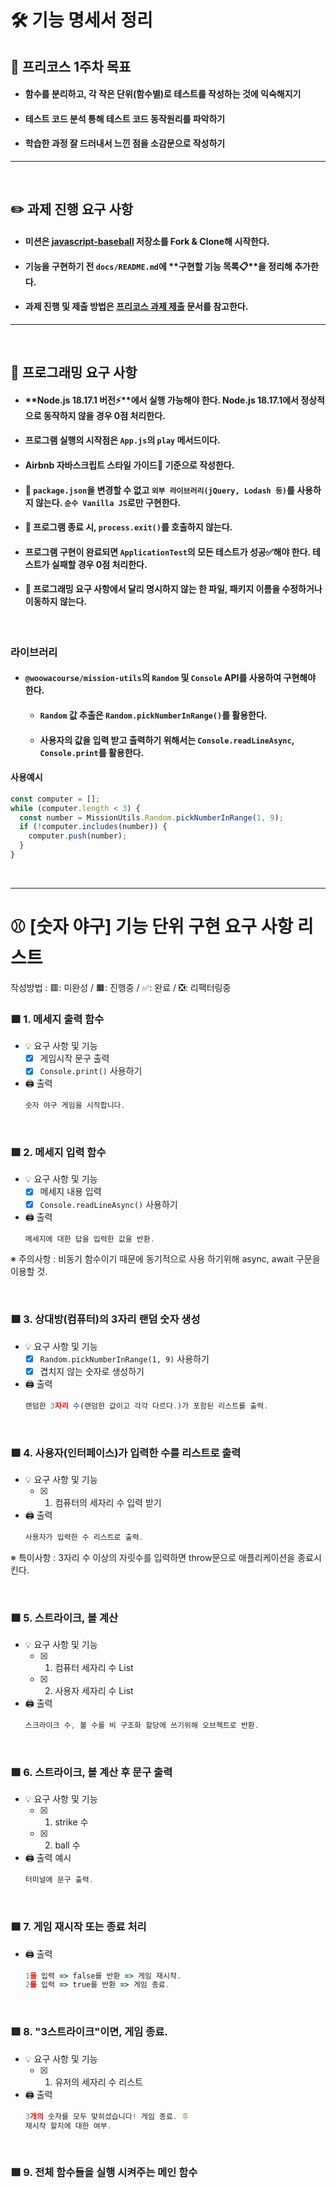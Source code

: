 # **🛠️ 기능 명세서 정리**

## **🎯 프리코스 1주차 목표**

- #### **함수를 분리**하고, 각 **작은 단위(함수별)로 테스트를 작성하는 것**에 익숙해지기
- #### 테스트 코드 분석 통해 테스트 코드 동작원리를 파악하기
- #### **학습한 과정** 잘 드러내서 느낀 점을 소감문으로 작성하기

---

</br>

## **✏️ 과제 진행 요구 사항**

- #### 미션은 [javascript-baseball](https://github.com/woowacourse-precourse/javascript-baseball-6/) 저장소를 Fork & Clone해 시작한다.
- #### 기능을 구현하기 전 `docs/README.md`에 **구현할 기능 목록📋**을 정리해 추가한다.
- #### 과제 진행 및 제출 방법은 [프리코스 과제 제출](https://github.com/woowacourse/woowacourse-docs/tree/master/precourse) 문서를 참고한다.

---

</br>

## **🎯 프로그래밍 요구 사항**

- #### **Node.js 18.17.1 버전⚡**에서 실행 가능해야 한다. **Node.js 18.17.1에서 정상적으로 동작하지 않을 경우 0점 처리한다**.
- #### 프로그램 **실행의 시작점**은 `App.js`의 `play` 메서드이다.
- #### **Airbnb 자바스크립트** 스타일 가이드🎨 기준으로 작성한다.
- #### 🚫 `package.json`을 변경할 수 없고 `외부 라이브러리(jQuery, Lodash 등)`를 사용하지 않는다. `순수 Vanilla JS`로만 구현한다.
- #### 🚫 프로그램 종료 시, `process.exit()`를 호출하지 않는다.
- #### 프로그램 구현이 완료되면 `ApplicationTest`의 모든 테스트가 성공✅해야 한다. **테스트가 실패할 경우 0점 처리한다**.
- #### 🚫 프로그래밍 요구 사항에서 달리 명시하지 않는 한 파일, 패키지 이름을 수정하거나 이동하지 않는다.

</br>

### 라이브러리

- #### `@woowacourse/mission-utils`의 `Random` 및 `Console` API를 사용하여 구현해야 한다.
    - #### `Random` 값 추출은 `Random.pickNumberInRange()`를 활용한다.
    - #### 사용자의 값을 입력 받고 출력하기 위해서는 `Console.readLineAsync`, `Console.print`를 활용한다.

#### 사용예시

```javascript
const computer = [];
while (computer.length < 3) {
  const number = MissionUtils.Random.pickNumberInRange(1, 9);
  if (!computer.includes(number)) {
    computer.push(number);
  }
}
```

</br>

---

# **⚾ [숫자 야구] 기능 단위 구현 요구 사항 리스트**
작성방법 : 🟥: 미완성 / 🟧: 진행중 / ✅: 완료 / ❎: 리팩터링중
<br/>

### 🟥 **1. 메세지 출력 함수**
- 💡 요구 사항 및 기능
  - [x] 게임시작 문구 출력
  - [x] `Console.print()` 사용하기
- 🖨️ 출력
  ```js
  숫자 야구 게임을 시작합니다.
  ```

<br/>

### 🟥 **2. 메세지 입력 함수**
- 💡 요구 사항 및 기능
  - [x] 메세지 내용 입력
  - [x] `Console.readLineAsync()` 사용하기
- 🖨️ 출력
  ```js
  메세지에 대한 답을 입력한 값을 반환.
  ```

※ 주의사항 : 비동기 함수이기 때문에 동기적으로 사용 하기위해 async, await 구문을 이용할 것.

<br/>

### 🟥 **3. 상대방(컴퓨터)의 3자리 랜덤 숫자 생성**
- 💡 요구 사항 및 기능
    - [x] `Random.pickNumberInRange(1, 9)` 사용하기
    - [x] 겹치지 않는 숫자로 생성하기
- 🖨️ 출력
  ```js
  랜덤한 3자리 수(랜덤한 값이고 각각 다르다.)가 포함된 리스트를 출력.
  ```

<br/>

### 🟥 **4. 사용자(인터페이스)가 입력한 수를 리스트로 출력**
- 💡 요구 사항 및 기능
  - [x] 1. 컴퓨터의 세자리 수 입력 받기
- 🖨️ 출력
  ```js
  사용자가 입력한 수 리스트로 출력.
  ```
※ 특이사항 : 3자리 수 이상의 자릿수를 입력하면 throw문으로 애플리케이션을 종료시킨다.

<br/>

### 🟥 **5. 스트라이크, 볼 계산**
- 💡 요구 사항 및 기능
  - [x] 1. 컴퓨터 세자리 수 List
  - [x] 2. 사용자 세자리 수 List
- 🖨️ 출력
  ```js
  스크라이크 수, 볼 수를 비 구조화 할당에 쓰기위해 오브젝트로 반환.
  ```

<br/>

### 🟥 **6. 스트라이크, 볼 계산 후 문구 출력**
- 💡 요구 사항 및 기능
  - [x] 1. strike 수
  - [x] 2. ball 수
- 🖨️ 출력 예시
  ```js
  터미널에 문구 출력.
  ```

<br/>

### 🟥 **7. 게임 재시작 또는 종료 처리**
- 🖨️ 출력
  ```js
  1을 입력 => false를 반환 => 게임 재시작.
  2를 입력 => true를 반환 => 게임 종료.
  ```

<br/>

### 🟥 **8. "3스트라이크"이면, 게임 종료.**
- 💡 요구 사항 및 기능
  - [x] 1. 유저의 세자리 수 리스트
- 🖨️ 출력
  ```js
  3개의 숫자를 모두 맞히셨습니다! 게임 종료. 후 
  재시작 할지에 대한 여부.
  ```

<br/>

### 🟥 **9. 전체 함수들을 실행 시켜주는 메인 함수**